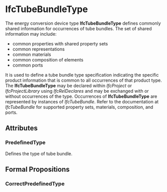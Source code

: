 # IfcTubeBundleType

The energy conversion device type **IfcTubeBundleType** defines commonly shared information for occurrences of tube bundles. The set of shared information may include:

* common properties with shared property sets
* common representations
* common materials
* common composition of elements
* common ports

<!-- end of short definition -->

It is used to define a tube bundle type specification indicating the specific product information that is common to all occurrences of that product type. The **IfcTubeBundleType** may be declared within _IfcProject_ or _IfcProjectLibrary_ using _IfcRelDeclares_ and may be exchanged with or without occurrences of the type. Occurrences of **IfcTubeBundleType** are represented by instances of _IfcTubeBundle_. Refer to the documentation at _IfcTubeBundle_ for supported property sets, materials, composition, and ports.

## Attributes

### PredefinedType
Defines the type of tube bundle.

## Formal Propositions

### CorrectPredefinedType

